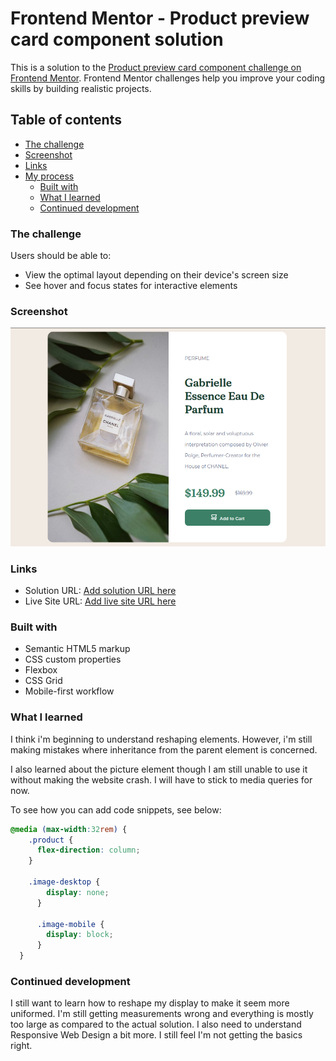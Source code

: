 # Frontend Mentor - Product preview card component solution

This is a solution to the [Product preview card component challenge on Frontend Mentor](https://www.frontendmentor.io/challenges/product-preview-card-component-GO7UmttRfa). Frontend Mentor challenges help you improve your coding skills by building realistic projects. 

## Table of contents

  - [The challenge](#the-challenge)
  - [Screenshot](#screenshot)
  - [Links](#links)
- [My process](#my-process)
  - [Built with](#built-with)
  - [What I learned](#what-i-learned)
  - [Continued development](#continued-development)

### The challenge

Users should be able to:

- View the optimal layout depending on their device's screen size
- See hover and focus states for interactive elements

### Screenshot

![](/images/screenshot.png)

### Links

- Solution URL: [Add solution URL here](https://your-solution-url.com)
- Live Site URL: [Add live site URL here](https://your-live-site-url.com)


### Built with

- Semantic HTML5 markup
- CSS custom properties
- Flexbox
- CSS Grid
- Mobile-first workflow

### What I learned

I think i'm beginning to understand reshaping elements. However, i'm still making mistakes where inheritance from the parent element is concerned.

I also learned about the picture element though I am still unable to use it without making the website crash. I will have to stick to media queries for now.


To see how you can add code snippets, see below:


```css
@media (max-width:32rem) {
    .product {
      flex-direction: column;
    }

    .image-desktop {
        display: none;
      }
  
      .image-mobile {
        display: block;
      }
  }
```

### Continued development

I still want to learn how to reshape my display to make it seem more uniformed. I'm still getting measurements wrong and everything is mostly too large
as compared to the actual solution.
I also need to understand Responsive Web Design a bit more. I still feel I'm not getting the basics right.


